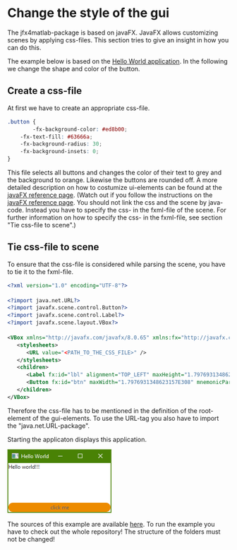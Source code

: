 # Change the style of the gui
The jfx4matlab-package is based on javaFX. JavaFX allows customizing scenes by applying css-files. This section tries to give an insight in how you can do this.  

The example below is based on the [Hello World application](../../samples/HelloWorld). In the following we change the shape and color of the button.  

## Create a css-file
At first we have to create an appropriate css-file.
```css
.button {
		-fx-background-color: #ed8b00;
    -fx-text-fill: #63666a;
    -fx-background-radius: 30;
    -fx-background-insets: 0;
}
```
This file selects all buttons and changes the color of their text to grey and the background to orange. Likewise the buttons are rounded off. A more detailed description on how to costumize ui-elements can be found at the [javaFX reference page](https://docs.oracle.com/javafx/2/css_tutorial/jfxpub-css_tutorial.htm). (Watch out if you follow the instructions on the [javaFX reference page](https://docs.oracle.com/javafx/2/css_tutorial/jfxpub-css_tutorial.htm). You should not link the css and the scene by java-code. Instead you have to specify the css- in the fxml-file of the scene. For further information on how to specify the css- in the fxml-file, see section "Tie css-file to scene".)

## Tie css-file to scene
To ensure that the css-file is considered while parsing the scene, you have to tie it to the fxml-file.
```xml
<?xml version="1.0" encoding="UTF-8"?>

<?import java.net.URL?>
<?import javafx.scene.control.Button?>
<?import javafx.scene.control.Label?>
<?import javafx.scene.layout.VBox?>

<VBox xmlns="http://javafx.com/javafx/8.0.65" xmlns:fx="http://javafx.com/fxml/1" fx:controller="generic_jfx_application.event_transfer.Controller">
   <stylesheets>
      <URL value="<PATH_TO_THE_CSS_FILE>" />
   </stylesheets>
   <children>
      <Label fx:id="lbl" alignment="TOP_LEFT" maxHeight="1.7976931348623157E308" maxWidth="1.7976931348623157E308" text="Hello world!!!" VBox.vgrow="ALWAYS" />
      <Button fx:id="btn" maxWidth="1.7976931348623157E308" mnemonicParsing="false" onAction="#handleEvent" text="click me" />
   </children>
</VBox>
```
Therefore the css-file has to be mentioned in the definition of the root-element of the gui-elements. To use the URL-tag you also have to import the "java.net.URL-package".

Starting the applicaton displays this application.

![The styled Hello World application.](SampleApplication_II.png)

The sources of this example are available [here](../../samples/StyleGui). To run the example you have to check out the whole repository! The structure of the folders must not be changed!

